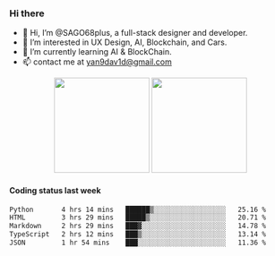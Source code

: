 
### Hi there 

- 👋 Hi, I’m @SAGO68plus, a full-stack designer and developer.
- 👀 I’m interested in UX Design, AI, Blockchain, and Cars.
- 🌱 I’m currently learning AI & BlockChain.
- 📫 contact me at yan9dav1d@gmail.com
<div align="center">
  <span>  </span>
  <img height="170px" src="https://github-readme-stats.vercel.app/api?username=SAGO68plus" />
  <span>  </span>
  <img height="170px" src="https://github-readme-stats.vercel.app/api/top-langs/?username=SAGO68plus&layout=compact&langs_count=8" />
  <span>  </span>
</div>

#### Coding status last week
<!--START_SECTION:waka-->

```txt
Python       4 hrs 14 mins   ██████▒░░░░░░░░░░░░░░░░░░   25.16 %
HTML         3 hrs 29 mins   █████▒░░░░░░░░░░░░░░░░░░░   20.71 %
Markdown     2 hrs 29 mins   ███▓░░░░░░░░░░░░░░░░░░░░░   14.78 %
TypeScript   2 hrs 12 mins   ███▒░░░░░░░░░░░░░░░░░░░░░   13.14 %
JSON         1 hr 54 mins    ███░░░░░░░░░░░░░░░░░░░░░░   11.36 %
```

<!--END_SECTION:waka-->
